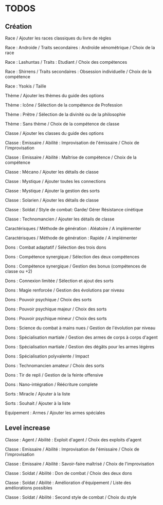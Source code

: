 # TODOS

## Création

Race / Ajouter les races classiques du livre de règles

Race : Androide / Traits secondaires : Androïde xénométrique / Choix de la race

Race : Lashuntas / Traits : Etudiant / Choix des compétences

Race : Shirrens / Traits secondaires : Obsession individuelle / Choix de la compétence

Race : Ysokis / Taille

Thème / Ajouter les thèmes du guide des options

Thème : Icône / Sélection de la compétence de Profession

Thème : Prêtre / Sélection de la divinité ou de la philosophie

Thème : Sans thème / Choix de la compétence de classe

Classe / Ajouter les classes du guide des options

Classe : Emissaire / Abilité : Improvisation de l'émissaire / Choix de l'improvisation

Classe : Emissaire / Abilité : Maîtrise de compétence / Choix de la compétence

Classe : Mécano / Ajouter les détails de classe

Classe : Mystique / Ajouter toutes les connections

Classe : Mystique / Ajouter la gestion des sorts

Classe : Solarien / Ajouter les détails de classe

Classe : Soldat / Style de combat: Garde/ Gérer Résistance cinétique

Classe : Technomancien / Ajouter les détails de classe

Caractérisques / Méthode de génération : Aléatoire / A implémenter

Caractérisques / Méthode de génération : Rapide / A implémenter

Dons : Combat adaptatif / Sélection des trois dons

Dons : Compétence synergique / Sélection des deux compétences

Dons : Compétence synergique / Gestion des bonus (compétences de classe ou +2)

Dons : Connexion limitée / Sélection et ajout des sorts

Dons : Magie renforcée / Gestion des évolutions par niveau

Dons : Pouvoir psychique / Choix des sorts

Dons : Pouvoir psychique majeur / Choix des sorts

Dons : Pouvoir psychique mineur / Choix des sorts

Dons : Science du combat à mains nues / Gestion de l'évolution par niveau

Dons : Spécialisation martiale / Gestion des armes de corps à corps d'agent

Dons : Spécialisation martiale / Gestion des dégâts pour les armes légères

Dons : Spécialisation polyvalente / Impact

Dons : Technomancien amateur / Choix des sorts

Dons : Tir de repli / Gestion de la feinte offensive

Dons : Nano-intégration / Réécriture complete

Sorts : Miracle / Ajouter à la liste

Sorts : Souhait / Ajouter à la liste

Equipement : Armes / Ajouter les armes spéciales

## Level increase

Classe : Agent / Abilité : Exploit d'agent / Choix des exploits d'agent

Classe : Emissaire / Abilité : Improvisation de l'émissaire / Choix de l'improvisation

Classe : Emissaire / Abilité : Savoir-faire maîtrisé / Choix de l'improvisation

Classe : Soldat / Abilité : Don de combat / Choix des deux dons

Classe : Soldat / Abilité : Amélioration d'équipement / Liste des améliorations possibles

Classe : Soldat / Abilité : Second style de combat / Choix du style
